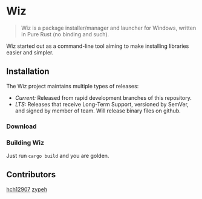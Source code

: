 # Wiz
> Wiz is a package installer/manager and launcher for Windows, written in Pure Rust (no binding and such).

Wiz started out as a command-line tool aiming to make installing libraries easier and simpler.

## Installation
The Wiz project maintains multiple types of releases:
 * *Current:* Released from rapid development branches of this repository.
 * *LTS:* Releases that receive Long-Term Support, versioned by SemVer, and signed by member of team. Will release binary files on github.

### Download
<!-- Binaries, installer and source tarballs are available at <GITHUB_RELEASES>
Binaries: <snip>
Installer: <snip>
Source: <snip> -->

### Building Wiz
Just run `cargo build` and you are golden.

## Contributors
[hch12907](https://github.com/hch12907)
[zypeh](https://github.com/zypeh)
